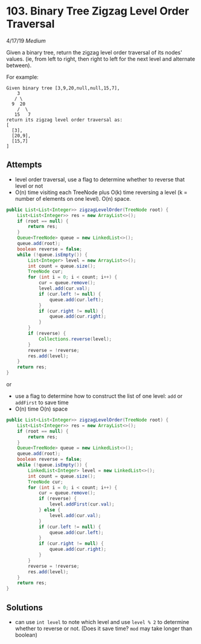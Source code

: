 # 103. Binary Tree Zigzag Level Order Traversal
4/17/19
*Medium*

Given a binary tree, return the zigzag level order traversal of its nodes' values. (ie, from left to right, then right to left for the next level and alternate between).

For example:
```
Given binary tree [3,9,20,null,null,15,7],
    3
   / \
  9  20
    /  \
   15   7
return its zigzag level order traversal as:
[
  [3],
  [20,9],
  [15,7]
]
```

## Attempts
- level order traversal, use a flag to determine whether to reverse that level or not
- O(n) time visiting each TreeNode plus O(k) time reversing a level (k = number of elements on one level). O(n) space.
```Java
public List<List<Integer>> zigzagLevelOrder(TreeNode root) {
    List<List<Integer>> res = new ArrayList<>();
    if (root == null) {
        return res;
    }
    Queue<TreeNode> queue = new LinkedList<>();
    queue.add(root);
    boolean reverse = false;
    while (!queue.isEmpty()) {
        List<Integer> level = new ArrayList<>();
        int count = queue.size();
        TreeNode cur;
        for (int i = 0; i < count; i++) {
            cur = queue.remove();
            level.add(cur.val);
            if (cur.left != null) {
                queue.add(cur.left);
            }
            if (cur.right != null) {
                queue.add(cur.right);
            }
        }
        if (reverse) {
            Collections.reverse(level);
        }
        reverse = !reverse;
        res.add(level);
    }
    return res;
}
```
or
- use a flag to determine how to construct the list of one level: `add` or `addFirst` to save time
- O(n) time O(n) space
```Java
public List<List<Integer>> zigzagLevelOrder(TreeNode root) {
    List<List<Integer>> res = new ArrayList<>();
    if (root == null) {
        return res;
    }
    Queue<TreeNode> queue = new LinkedList<>();
    queue.add(root);
    boolean reverse = false;
    while (!queue.isEmpty()) {
        LinkedList<Integer> level = new LinkedList<>();
        int count = queue.size();
        TreeNode cur;
        for (int i = 0; i < count; i++) {
            cur = queue.remove();
            if (reverse) {
                level.addFirst(cur.val);
            } else {
                level.add(cur.val);
            }
            if (cur.left != null) {
                queue.add(cur.left);
            }
            if (cur.right != null) {
                queue.add(cur.right);
            }
        }
        reverse = !reverse;
        res.add(level);
    }
    return res;
}
```

## Solutions
- can use `int level` to note which level and use `level % 2` to determine whether to reverse or not. (Does it save time? `mod` may take longer than boolean)
